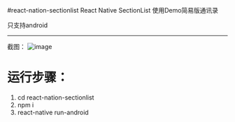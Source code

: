 #react-nation-sectionlist
React Native SectionList 使用Demo简易版通讯录

只支持android

----------
截图：
![image](https://raw.githubusercontent.com/vipstone/react-nation-sectionlist/master/Image/SectionList.png)

# 运行步骤： #

1. cd react-nation-sectionlist 
1. npm i 
1. react-native run-android






